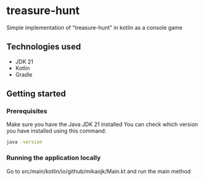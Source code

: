# treasure-hunt
Simple implementation of "treasure-hunt" in kotlin as a console game

## Technologies used
* JDK 21
* Kotlin
* Gradle

## Getting started

### Prerequisites
Make sure you have the Java JDK 21 installed
You can check which version you have installed using this command:
``` bash
java -version
```

### Running the application locally
Go to src/main/kotlin/io/github/mikaojk/Main.kt and run the main method
